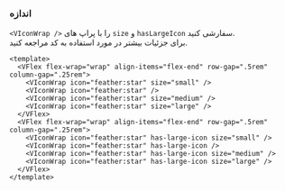### اندازه

`<VIconWrap />` را با پراپ های `size` و `hasLargeIcon` سفارشی کنید.  
برای جزئیات بیشتر در مورد استفاده به کد مراجعه کنید.

<!--code-->

```vue
<template>
  <VFlex flex-wrap="wrap" align-items="flex-end" row-gap=".5rem" column-gap=".25rem">
    <VIconWrap icon="feather:star" size="small" />
    <VIconWrap icon="feather:star" />
    <VIconWrap icon="feather:star" size="medium" />
    <VIconWrap icon="feather:star" size="large" />
  </VFlex>
  <VFlex flex-wrap="wrap" align-items="flex-end" row-gap=".5rem" column-gap=".25rem">
    <VIconWrap icon="feather:star" has-large-icon size="small" />
    <VIconWrap icon="feather:star" has-large-icon />
    <VIconWrap icon="feather:star" has-large-icon size="medium" />
    <VIconWrap icon="feather:star" has-large-icon size="large" />
  </VFlex>
</template>
```

<!--/code-->

<!--example-->

<div>
  <VFlex
  flex-wrap="wrap"
  align-items="flex-end"
  row-gap=".5rem"
  column-gap=".25rem"
>
    <VIconWrap icon="feather:star" size="small" />
    <VIconWrap icon="feather:star" />
    <VIconWrap icon="feather:star" size="medium" />
    <VIconWrap icon="feather:star" size="large" />
  </VFlex>
  <VFlex
  flex-wrap="wrap"
  align-items="flex-end"
  row-gap=".5rem"
  column-gap=".25rem"
>
    <VIconWrap icon="feather:star" has-large-icon size="small" />
    <VIconWrap icon="feather:star" has-large-icon />
    <VIconWrap icon="feather:star" has-large-icon size="medium" />
    <VIconWrap icon="feather:star" has-large-icon size="large" />
  </VFlex>
</div>

<!--/example-->
